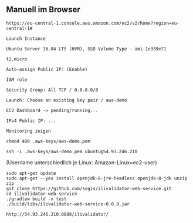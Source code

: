 ## Manuell im Browser

```
https://eu-central-1.console.aws.amazon.com/ec2/v2/home?region=eu-central-1#
```

```
Launch Instance
```

```
Ubuntu Server 16.04 LTS (HVM), SSD Volume Type - ami-1e339e71
```

```
t2.micro
```

```
Auto-assign Public IP: (Enable)
```

```
IAM role
```

```
Security Group: All TCP / 0.0.0.0/0
```

```
Launch: Choose an existing key pair / aws-demo
```

```
EC2 Dashboard -> pending/running...
```

```
IPv4 Public IP: ...
```

```
Monitoring zeigen
```

```
chmod 400 .aws-keys/aws-demo.pem
```

```
ssh -i .aws-keys/aws-demo.pem ubuntu@54.93.246.210
```

(Username unterschiedlich je Linux: Amazon-Linux=ec2-user)


```
sudo apt-get update
sudo apt-get --yes install openjdk-8-jre-headless openjdk-8-jdk unzip zip
git clone https://github.com/sogis/ilivalidator-web-service.git
cd ilivalidator-web-service
./gradlew build -x test
./build/libs/ilivalidator-web-service-0.0.8.jar
```

```
http://54.93.246.210:8888/ilivalidator/
```
